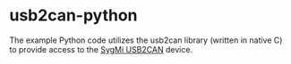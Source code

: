 # usb2can-python
The example Python code utilizes the usb2can library (written in native C) to provide access to the [SygMi USB2CAN](http://sygmi.canbus.pl/en/products/can-devices/item/1-usb2can.html) device.
